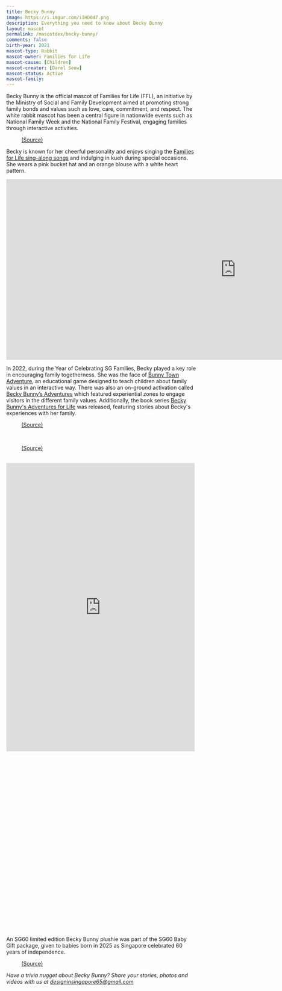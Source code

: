 ```yaml
---
title: Becky Bunny
image: https://i.imgur.com/iIHD047.png
description: Everything you need to know about Becky Bunny
layout: mascot
permalink: /mascotdex/becky-bunny/
comments: false
birth-year: 2021
mascot-type: Rabbit
mascot-owner: Families for Life
mascot-cause: [Children]
mascot-creator: [Darel Seow]
mascot-status: Active
mascot-family: 
---
```


Becky Bunny is the official mascot of Families for Life (FFL), an initiative by the Ministry of Social and Family Development aimed at promoting strong family bonds and values such as love, care, commitment, and respect. The white rabbit mascot has been a central figure in nationwide events such as National Family Week and the National Family Festival, engaging families through interactive activities.

<figure>
<img src="https://i.imgur.com/ZSOY3Rv.jpg" alt="">
<figcaption><a href="https://familiesforlife.sg/pages/activity/ffl-family-values" target="_blank">(Source)</a></figcaption>
</figure>

Becky is known for her cheerful personality and enjoys singing the <a href="https://www.youtube.com/playlist?list=PLCQSBo98s6eU-_JcU2yzqUSDbREjFH7Ld" target="_blank">Families for Life sing-along songs</a> and indulging in kueh during special occasions. She wears a pink bucket hat and an orange blouse with a white heart pattern. 

<div class="video-responsive"><iframe width="1217" height="480" src="https://www.youtube.com/embed/b5jVOrR0J28?list=PLCQSBo98s6eU-_JcU2yzqUSDbREjFH7Ld" title="I Love My Family - Children Sing-Along | Families for Life Family Songs" frameborder="0" allow="accelerometer; autoplay; clipboard-write; encrypted-media; gyroscope; picture-in-picture; web-share" referrerpolicy="strict-origin-when-cross-origin" allowfullscreen></iframe> </div>

In 2022, during the Year of Celebrating SG Families, Becky played a key role in encouraging family togetherness. She was the face of <a href="https://familiesforlife.sg/pages/Activity/BunnyTownAdventure " target="_blank">Bunny Town Adventure</a>, an educational game designed to teach children about family values in an interactive way. There was also an on-ground activation called <a href="https://www.splash.sg/msf-becky-bunny " target="_blank">Becky Bunny’s Adventures</a> which featured experiential zones to engage visitors in the different family values. Additionally, the book series <a href="https://lclchestnut.com/becky-bunnys-adventures-for-life-series" target="_blank">Becky Bunny's Adventures for Life</a> was released, featuring stories about Becky's experiences with her family.

<figure>
<img src="https://i.imgur.com/CG7L4bF.jpg" alt="">
<figcaption><a href="https://familiesforlife.sg/pages/activity/bunnytownadventure" target="_blank">(Source)</a></figcaption>
</figure>

<br>

<figure>
<img src="https://i.imgur.com/dsZiRBw.png" alt="">
<figcaption><a href="https://www.splash.sg/msf-becky-bunny" target="_blank">(Source)</a></figcaption>
</figure>

<br>

<div class="fb-post-container">
<iframe src="https://www.facebook.com/plugins/video.php?height=476&href=https%3A%2F%2Fwww.facebook.com%2Ffamiliesforlife.sg%2Fvideos%2F443071437364130%2F&show_text=false&width=476&t=0" width="500" height="766" style="border:none;overflow:hidden" scrolling="no" frameborder="0" allowfullscreen="true" allow="autoplay; clipboard-write; encrypted-media; picture-in-picture; web-share"></iframe>
</div>


<div class="video-responsive"><iframe src="" width="476" height="476" style="border:none;overflow:hidden" scrolling="no" frameborder="0" allowfullscreen="true" allow="autoplay; clipboard-write; encrypted-media; picture-in-picture; web-share" allowFullScreen="true"></iframe></div>

An SG60 limited edition Becky Bunny plushie was part of the SG60 Baby Gift package, given to babies born in 2025 as Singapore celebrated 60 years of independence.

<figure>
<img src="https://i.imgur.com/Nq1Isrl.png" alt="">
<figcaption><a href="https://www.straitstimes.com/singapore/politics/sg60-baby-gift-toys-backpack-and-parenting-journal-among-gifts-for-spore-babies-born-in-2025" target="_blank">(Source)</a></figcaption>
</figure>

<i>Have a trivia nugget about Becky Bunny? Share your stories, photos and videos with us at designinsingapore65@gmail.com</i>
